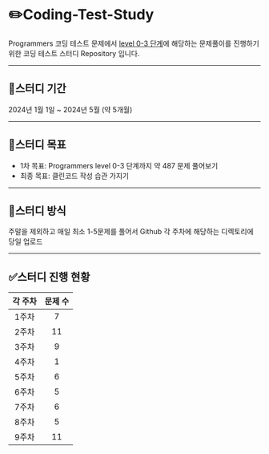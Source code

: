 # :pencil2:Coding-Test-Study
Programmers 코딩 테스트 문제에서 [level 0-3 단계](https://school.programmers.co.kr/learn/challenges?order=recent&languages=python3&page=1&levels=0%2C1%2C2%2C3)에 해당하는 문제풀이를 진행하기 위한 코딩 테스트 스터디 Repository 입니다.

---
## :calendar:스터디 기간
2024년 1월 1일 ~ 2024년 5월 (약 5개월)

---
## :seedling:스터디 목표
- 1차 목표: Programmers level 0-3 단계까지 약 487 문제 풀어보기
- 최종 목표: 클린코드 작성 습관 가지기

---
## :pencil:스터디 방식
주말을 제외하고 매일 최소 1-5문제를 풀어서 Github 각 주차에 해당하는 디렉토리에 당일 업로드

---
## :white_check_mark:스터디 진행 현황

|각 주차|문제 수|
|:-----:|:-----:|
| 1주차 |   7   |
| 2주차 |   11  |
| 3주차 |   9   |
| 4주차 |   1   |
| 5주차 |   6   |
| 6주차 |   5   |
| 7주차 |   6   |
| 8주차 |   5   |
| 9주차 |   11  |
